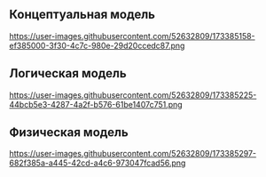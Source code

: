 ## Концептуальная модель
https://user-images.githubusercontent.com/52632809/173385158-ef385000-3f30-4c7c-980e-29d20ccedc87.png

## Логическая модель
https://user-images.githubusercontent.com/52632809/173385225-44bcb5e3-4287-4a2f-b576-61be1407c751.png

## Физическая модель
https://user-images.githubusercontent.com/52632809/173385297-682f385a-a445-42cd-a4c6-973047fcad56.png
